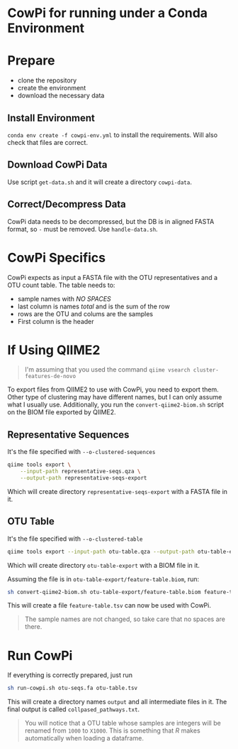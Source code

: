# CowPi for running under a Conda Environment

# Prepare

* clone the repository
* create the environment
* download the necessary data

## Install Environment

`conda env create -f cowpi-env.yml` to install the requirements. Will also check that files are correct.

## Download CowPi Data

Use script `get-data.sh` and it will create a directory `cowpi-data`.

## Correct/Decompress Data
CowPi data needs to be decompressed, but the DB is in aligned FASTA format, so `-` must be removed. Use `handle-data.sh`.

# CowPi Specifics

CowPi expects as input a FASTA file with the OTU representatives and a OTU count table. The table needs to:
* sample names with *NO SPACES*
* last column is names *total* and is the sum of the row
* rows are the OTU and colums are the samples
* First column is the header

# If Using QIIME2
> I'm assuming that you used the command `qiime vsearch cluster-features-de-novo`

To export files from QIIME2 to use with CowPi, you need to export them. Other type of clustering may have different names, but I can only assume what I usually use. Additionally, you run the `convert-qiime2-biom.sh` script on the BIOM file exported by QIIME2.

## Representative Sequences
It's the file specified with `--o-clustered-sequences`

```bash
qiime tools export \
    --input-path representative-seqs.qza \
    --output-path representative-seqs-export
```
Which will create directory `representative-seqs-export` with a FASTA file in it.

## OTU Table
It's the file specified with `--o-clustered-table`
```bash
qiime tools export --input-path otu-table.qza --output-path otu-table-export
```
Which will create directory `otu-table-export` with a BIOM file in it.

Assuming the file is in `otu-table-export/feature-table.biom`, run:

```bash
sh convert-qiime2-biom.sh otu-table-export/feature-table.biom feature-table.tsv
```

This will create a file `feature-table.tsv` can now be used with CowPi.

> The sample names are not changed, so take care that no spaces are there.

# Run CowPi
If everything is correctly prepared, just run
```bash
sh run-cowpi.sh otu-seqs.fa otu-table.tsv
```

This will create a directory names `output` and all intermediate files in it. The final output is called `collpased_pathways.txt`.

> You will notice that a OTU table whose samples are integers will be renamed from `1000` to `X1000`. This is something that *R* makes automatically when loading a dataframe.